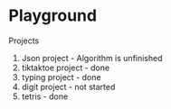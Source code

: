 # Playground

Projects
1. Json project - Algorithm is unfinished
2. tiktaktoe project - done
3. typing project - done
4. digit project - not started
5. tetris - done
